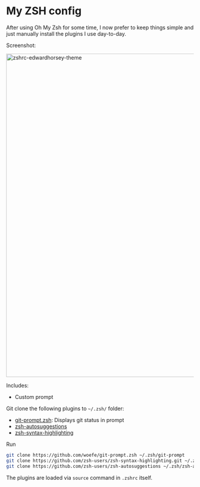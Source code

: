 # My ZSH config
After using Oh My Zsh for some time, I now prefer to keep things simple and just manually install the plugins I use day-to-day.

Screenshot:

<img width="869" alt="zshrc-edwardhorsey-theme" src="https://github.com/user-attachments/assets/9822886a-65b0-494d-965c-42217072c4ed" />

Includes:
 - Custom prompt

Git clone the following plugins to `~/.zsh/` folder:
 - [git-prompt.zsh](https://github.com/woefe/git-prompt.zsh): Displays git status in prompt
 - [zsh-autosuggestions](https://github.com/zsh-users/zsh-autosuggestions)
 - [zsh-syntax-highlighting](https://github.com/zsh-users/zsh-syntax-highlighting)

Run
```bash
git clone https://github.com/woefe/git-prompt.zsh ~/.zsh/git-prompt
git clone https://github.com/zsh-users/zsh-syntax-highlighting.git ~/.zsh/zsh-syntax-highlighting
git clone https://github.com/zsh-users/zsh-autosuggestions ~/.zsh/zsh-autosuggestions
```

The plugins are loaded via `source` command in `.zshrc` itself.
